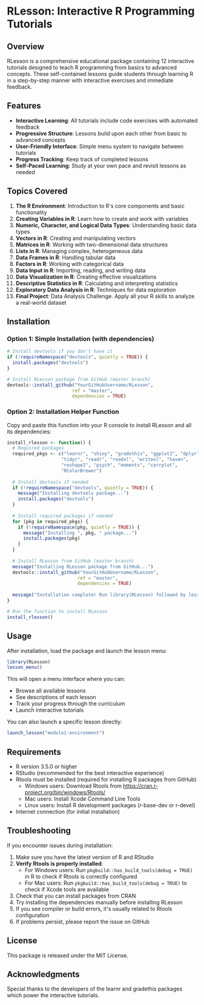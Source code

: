 # RLesson: Interactive R Programming Tutorials

## Overview

RLesson is a comprehensive educational package containing 12 interactive tutorials designed to teach R programming from basics to advanced concepts. These self-contained lessons guide students through learning R in a step-by-step manner with interactive exercises and immediate feedback.

## Features

- **Interactive Learning**: All tutorials include code exercises with automated feedback
- **Progressive Structure**: Lessons build upon each other from basic to advanced concepts
- **User-Friendly Interface**: Simple menu system to navigate between tutorials
- **Progress Tracking**: Keep track of completed lessons
- **Self-Paced Learning**: Study at your own pace and revisit lessons as needed

## Topics Covered

1. **The R Environment**: Introduction to R's core components and basic functionality
2. **Creating Variables in R**: Learn how to create and work with variables
3. **Numeric, Character, and Logical Data Types**: Understanding basic data types
4. **Vectors in R**: Creating and manipulating vectors
5. **Matrices in R**: Working with two-dimensional data structures
6. **Lists in R**: Managing complex, heterogeneous data
7. **Data Frames in R**: Handling tabular data
8. **Factors in R**: Working with categorical data
9. **Data Input in R**: Importing, reading, and writing data
10. **Data Visualization in R**: Creating effective visualizations
11. **Descriptive Statistics in R**: Calculating and interpreting statistics
12. **Exploratory Data Analysis in R**: Techniques for data exploration
13. **Final Project**: Data Analysis Challenge. Apply all your R skills to analyze a real-world dataset

## Installation

### Option 1: Simple Installation (with dependencies)

```r
# Install devtools if you don't have it
if (!requireNamespace("devtools", quietly = TRUE)) {
  install.packages("devtools")
}

# Install RLesson package from GitHub (master branch)
devtools::install_github("YourGitHubUsername/RLesson", 
                        ref = "master",
                        dependencies = TRUE)
```

### Option 2: Installation Helper Function

Copy and paste this function into your R console to install RLesson and all its dependencies:

```r
install_rlesson <- function() {
  # Required packages
  required_pkgs <- c("learnr", "shiny", "gradethis", "ggplot2", "dplyr", 
                    "tidyr", "readr", "readxl", "writexl", "haven", 
                    "reshape2", "psych", "moments", "corrplot", 
                    "RColorBrewer")
  
  # Install devtools if needed
  if (!requireNamespace("devtools", quietly = TRUE)) {
    message("Installing devtools package...")
    install.packages("devtools")
  }
  
  # Install required packages if needed
  for (pkg in required_pkgs) {
    if (!requireNamespace(pkg, quietly = TRUE)) {
      message("Installing ", pkg, " package...")
      install.packages(pkg)
    }
  }
  
  # Install RLesson from GitHub (master branch)
  message("Installing RLesson package from GitHub...")
  devtools::install_github("YourGitHubUsername/RLesson", 
                          ref = "master",
                          dependencies = TRUE)
  
  message("Installation complete! Run library(RLesson) followed by lesson_menu() to start learning.")
}

# Run the function to install RLesson
install_rlesson()
```

## Usage

After installation, load the package and launch the lesson menu:

```r
library(RLesson)
lesson_menu()
```

This will open a menu interface where you can:
- Browse all available lessons
- See descriptions of each lesson
- Track your progress through the curriculum
- Launch interactive tutorials

You can also launch a specific lesson directly:

```r
launch_lesson("module1-environment")
```

## Requirements

- R version 3.5.0 or higher
- RStudio (recommended for the best interactive experience)
- Rtools must be installed (required for installing R packages from GitHub)
  - Windows users: Download Rtools from https://cran.r-project.org/bin/windows/Rtools/
  - Mac users: Install Xcode Command Line Tools
  - Linux users: Install R development packages (r-base-dev or r-devel)
- Internet connection (for initial installation)

## Troubleshooting

If you encounter issues during installation:

1. Make sure you have the latest version of R and RStudio
2. **Verify Rtools is properly installed**:
   - For Windows users: Run `pkgbuild::has_build_tools(debug = TRUE)` in R to check if Rtools is correctly configured
   - For Mac users: Run `pkgbuild::has_build_tools(debug = TRUE)` to check if Xcode tools are available
3. Check that you can install packages from CRAN
4. Try installing the dependencies manually before installing RLesson
5. If you see compiler or build errors, it's usually related to Rtools configuration
6. If problems persist, please report the issue on GitHub

## License

This package is released under the MIT License.

## Acknowledgments

Special thanks to the developers of the learnr and gradethis packages which power the interactive tutorials.
